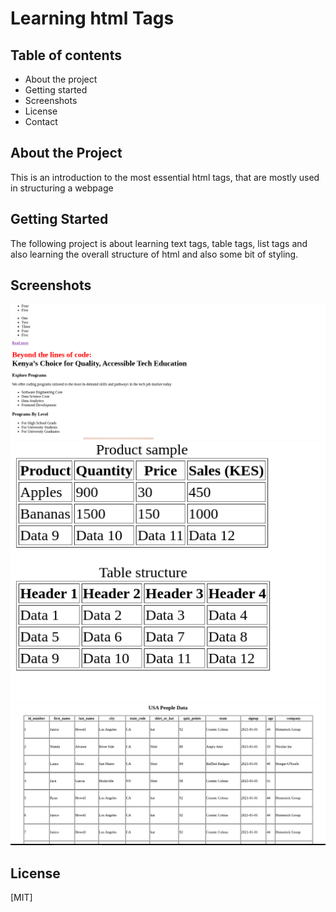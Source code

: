 # Learning html Tags
## Table of contents
- About the project
- Getting started
- Screenshots
- License
- Contact
## About the Project
 This is an introduction to the most essential html tags, that are mostly used in structuring a webpage
 ## Getting Started
 The following project is about learning text tags, table tags, list tags and also learning the overall structure of html and also some bit of styling.
 ## Screenshots
![html screenshot](img1.png)
![html screenshot](img2.png)
![html screenshot](img3.png)
## License
[MIT]



